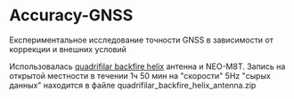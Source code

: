 # Accuracy-GNSS
Експериментальное исследование точности GNSS в зависимости от коррекции и внешних условий

Использовалась [quadrifilar backfire helix](http://lea.hamradio.si/~s53mv/navsats/n16.gif)  антенна и NEO-M8T.
Запись на открытой местности в течении 1ч 50 мин на "скорости" 5Hz "сырых данных" находится в файле quadrifilar_backfire_helix_antenna.zip

